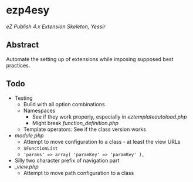 # ezp4esy

_eZ Publish 4.x Extension Skeleton, Yessir_

## Abstract

Automate the setting up of extensions while imposing supposed best practices.

## Todo

* Testing
	* Build with all option combinations
	* Namespaces
		* See if they work properly, especially in _eztemplateautoload.php_
		* Might break _function_definition.php_
	* Template operators: See if the class version works
* _module.php_
	* Attempt to move configuration to a class - at least the view URLs
	* `$FunctionList`
	* `'params' => array( 'paramKey' => 'paramKey' ),`
* Silly two character prefix of navigation part
* _\_view.php_
	* Attempt to move path configuration to a class
